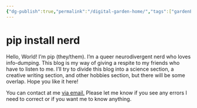 ```yaml
---
{"dg-publish":true,"permalink":"/digital-garden-home/","tags":["gardenEntry"]}
---
```


# pip install nerd

Hello, World! I’m pip (they/them). I’m a queer neurodivergent nerd who loves info-dumping. This blog is my way of giving a respite to my friends who have to listen to me. I’ll try to divide this blog into a science section, a creative writing section, and other hobbies section, but there will be some overlap. Hope you like it here!

You can contact at me [via email.](mailto:kokiaoakenlimb@gmail.com) Please let me know if you see any errors I need to correct or if you want me to know anything.

